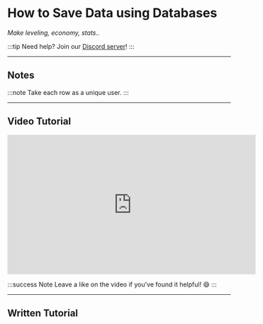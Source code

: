 # How to Save Data using Databases
*Make leveling, economy, stats..*

:::tip
Need help? Join our [Discord server](https://dsc.gg/inventutor)!
:::

***

## Notes

:::note
Take each row as a unique user.
:::

***

## Video Tutorial

<iframe width="560" height="315" src="https://www.youtube-nocookie.com/embed/Tj7DJtbMurI?si=faAk-BAjSYFysN_I" title="YouTube video player" frameborder="0" allow="accelerometer; autoplay; clipboard-write; encrypted-media; gyroscope; picture-in-picture; web-share" referrerpolicy="strict-origin-when-cross-origin" allowfullscreen></iframe>

:::success Note
Leave a like on the video if you've found it helpful! 😄
:::

***

## Written Tutorial


